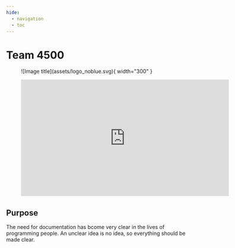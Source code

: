 ```yaml
---
hide:
  - navigation
  - toc
---
```


# Team 4500

<figure markdown>
  ![Image title](assets/logo_noblue.svg){ width="300" }
</figure>

<figure>
    <iframe width="560" height="315" src="https://www.youtube.com/embed/wgNPCKuX9ds" title="YouTube video player" frameborder="0" allow="accelerometer; autoplay; clipboard-write; encrypted-media; gyroscope; picture-in-picture; web-share" allowfullscreen></iframe>
</figure>

## Purpose
The need for documentation has bcome very clear in the lives of programming people. 
An unclear idea is no idea, so everything should be made clear.